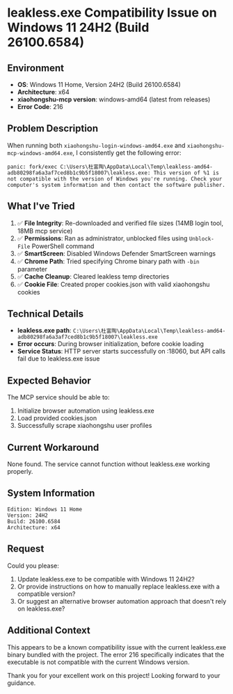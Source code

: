 # leakless.exe Compatibility Issue on Windows 11 24H2 (Build 26100.6584)

## Environment
- **OS**: Windows 11 Home, Version 24H2 (Build 26100.6584)
- **Architecture**: x64
- **xiaohongshu-mcp version**: windows-amd64 (latest from releases)
- **Error Code**: 216

## Problem Description
When running both `xiaohongshu-login-windows-amd64.exe` and `xiaohongshu-mcp-windows-amd64.exe`, I consistently get the following error:

```
panic: fork/exec C:\Users\杜富陶\AppData\Local\Temp\leakless-amd64-adb80298fa6a3af7ced8b1c9b5f18007\leakless.exe: This version of %1 is not compatible with the version of Windows you're running. Check your computer's system information and then contact the software publisher.
```

## What I've Tried
1. ✅ **File Integrity**: Re-downloaded and verified file sizes (14MB login tool, 18MB mcp service)
2. ✅ **Permissions**: Ran as administrator, unblocked files using `Unblock-File` PowerShell command
3. ✅ **SmartScreen**: Disabled Windows Defender SmartScreen warnings
4. ✅ **Chrome Path**: Tried specifying Chrome binary path with `-bin` parameter
5. ✅ **Cache Cleanup**: Cleared leakless temp directories
6. ✅ **Cookie File**: Created proper cookies.json with valid xiaohongshu cookies

## Technical Details
- **leakless.exe path**: `C:\Users\杜富陶\AppData\Local\Temp\leakless-amd64-adb80298fa6a3af7ced8b1c9b5f18007\leakless.exe`
- **Error occurs**: During browser initialization, before cookie loading
- **Service Status**: HTTP server starts successfully on :18060, but API calls fail due to leakless.exe issue

## Expected Behavior
The MCP service should be able to:
1. Initialize browser automation using leakless.exe
2. Load provided cookies.json
3. Successfully scrape xiaohongshu user profiles

## Current Workaround
None found. The service cannot function without leakless.exe working properly.

## System Information
```
Edition: Windows 11 Home
Version: 24H2
Build: 26100.6584
Architecture: x64
```

## Request
Could you please:
1. Update leakless.exe to be compatible with Windows 11 24H2?
2. Or provide instructions on how to manually replace leakless.exe with a compatible version?
3. Or suggest an alternative browser automation approach that doesn't rely on leakless.exe?

## Additional Context
This appears to be a known compatibility issue with the current leakless.exe binary bundled with the project. The error 216 specifically indicates that the executable is not compatible with the current Windows version.

Thank you for your excellent work on this project! Looking forward to your guidance.
